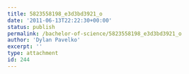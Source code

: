 ```yaml
---
title: 5823558198_e3d3bd3921_o
date: '2011-06-13T22:22:30+00:00'
status: publish
permalink: /bachelor-of-science/5823558198_e3d3bd3921_o
author: 'Dylan Pavelko'
excerpt: ''
type: attachment
id: 244
---
```

<!DOCTYPE html PUBLIC "-//W3C//DTD HTML 4.0 Transitional//EN" "http://www.w3.org/TR/REC-html40/loose.dtd">
<?xml encoding="UTF-8">
